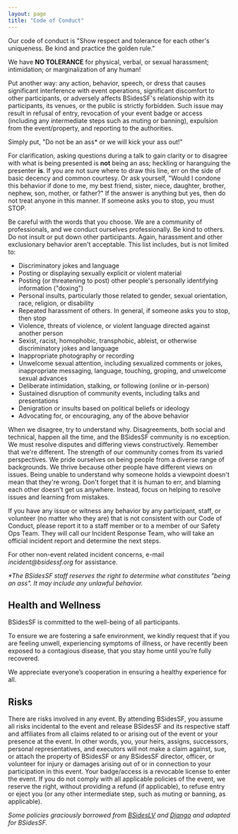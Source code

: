 ```yaml
---
layout: page
title: "Code of Conduct"
---
```


Our code of conduct is "Show respect and tolerance for each other's uniqueness. Be kind and practice the golden rule."

We have **NO TOLERANCE** for physical, verbal, or sexual harassment; intimidation; or marginalization of any human!

Put another way: any action, behavior, speech, or dress that causes significant interference with event operations, significant discomfort to other participants, or adversely affects BSidesSF's relationship with its participants, its venues, or the public is strictly forbidden. Such issue may result in refusal of entry, revocation of your event badge or access (including any intermediate steps such as muting or banning), expulsion from the event/property, and reporting to the authorities.

Simply put, "Do not be an ass* or we will kick your ass out!"

For clarification, asking questions during a talk to gain clarity or to disagree with what is being presented is **not** being an ass; heckling or haranguing the presenter **is**. If you are not sure where to draw this line, err on the side of basic decency and common courtesy. Or ask yourself, "Would I condone this behavior if done to me, my best friend, sister, niece, daughter, brother, nephew, son, mother, or father?" If the answer is anything but yes, then do not treat anyone in this manner. If someone asks you to stop, you must STOP.

Be careful with the words that you choose. We are a community of professionals, and we conduct ourselves professionally. Be kind to others. Do not insult or put down other participants. Again, harassment and other exclusionary behavior aren't acceptable. This list includes, but is not limited to:

* Discriminatory jokes and language
* Posting or displaying sexually explicit or violent material
* Posting (or threatening to post) other people's personally identifying information ("doxing")
* Personal insults, particularly those related to gender, sexual orientation, race, religion, or disability
* Repeated harassment of others. In general, if someone asks you to stop, then stop
* Violence, threats of violence, or violent language directed against another person
* Sexist, racist, homophobic, transphobic, ableist, or otherwise discriminatory jokes and language
* Inappropriate photography or recording
* Unwelcome sexual attention, including sexualized comments or jokes, inappropriate messaging, language, touching, groping, and unwelcome sexual advances
* Deliberate intimidation, stalking, or following (online or in-person)
* Sustained disruption of community events, including talks and presentations
* Denigration or insults based on political beliefs or ideology
* Advocating for, or encouraging, any of the above behavior

When we disagree, try to understand why. Disagreements, both social and technical, happen all the time, and the BSidesSF community is no exception. We must resolve disputes and differing views constructively. Remember that we're different. The strength of our community comes from its varied perspectives. We pride ourselves on being people from a diverse range of backgrounds. We thrive because other people have different views on issues. Being unable to understand why someone holds a viewpoint doesn't mean that they're wrong. Don't forget that it is human to err, and blaming each other doesn't get us anywhere. Instead, focus on helping to resolve issues and learning from mistakes.

If you have any issue or witness any behavior by any participant, staff, or volunteer (no matter who they are) that is not consistent with our Code of Conduct, please report it to a staff member or to a member of our Safety Ops Team. They will call our Incident Response Team, who will take an official incident report and determine the next steps.

For other non-event related incident concerns, e-mail _incident@bsidessf.org_ for assistance.

*\*The BSidesSF staff reserves the right to determine what constitutes "being an ass". It may include any unlawful behavior.*

## Health and Wellness

BSidesSF is committed to the well-being of all participants.

To ensure we are fostering a safe environment, we kindly request that if you are feeling unwell, experiencing symptoms of illness, or have recently been exposed to a contagious disease, that you stay home until you’re fully recovered.

We appreciate everyone’s cooperation in ensuring a healthy experience for all.

## Risks

There are risks involved in any event. By attending BSidesSF, you assume all risks incidental to the event and release BSidesSF and its respective staff and affiliates from all claims related to or arising out of the event or your presence at the event. In other words, you, your heirs, assigns, successors, personal representatives, and executors will not make a claim against, sue, or attach the property of BSidesSF or any BSidesSF director, officer, or volunteer for injury or damages arising out of or in connection to your participation in this event. Your badge/access is a revocable license to enter the event. If you do not comply with all applicable policies of the event, we reserve the right, without providing a refund (if applicable), to refuse entry or eject you (or any other intermediate step, such as muting or banning, as applicable).

_Some policies graciously borrowed from [BSidesLV](https://www.bsideslv.org/) and [Django](https://www.djangoproject.com/) and adapted for BSidesSF._
